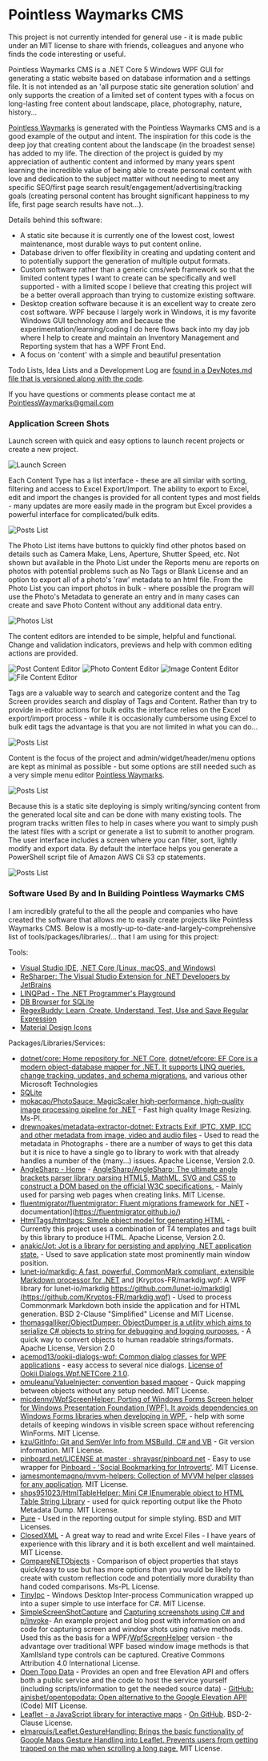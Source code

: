 # Pointless Waymarks CMS

This project is not currently intended for general use - it is made public under an MIT license to share with friends, colleagues and anyone who finds the code interesting or useful.

Pointless Waymarks CMS is a .NET Core 5 Windows WPF GUI for generating a static website based on database information and a settings file. It is not intended as an 'all purpose static site generation solution' and only supports the creation of a limited set of content types with a focus on long-lasting free content about landscape, place, photography, nature, history...

[Pointless Waymarks](https://PointlessWaymarks.com) is generated with the Pointless Waymarks CMS and is a good example of the output and intent. The inspiration for this code is the deep joy that creating content about the landscape (in the broadest sense) has added to my life. The direction of the project is guided by my appreciation of authentic content and informed by many years spent learning the incredible value of being able to create personal content with love and dedication to the subject matter without needing to meet any specific SEO/first page search result/engagement/advertising/tracking goals (creating personal content has brought significant happiness to my life, first page search results have not...).

Details behind this software:
 - A static site because it is currently one of the lowest cost, lowest maintenance, most durable ways to put content online.
 - Database driven to offer flexibility in creating and updating content and to potentially support the generation of multiple output formats.
 - Custom software rather than a generic cms/web framework so that the limited content types I want to create can be specifically and well supported - with a limited scope I believe that creating this project will be a better overall approach than trying to customize existing software.
 - Desktop creation software because it is an excellent way to create zero cost software. WPF because I largely work in Windows, it is my favorite Windows GUI technology atm and because the experimentation/learning/coding I do here flows back into my day job where I help to create and maintain an Inventory Management and Reporting system that has a WPF Front End.
 - A focus on 'content' with a simple and beautiful presentation

Todo Lists, Idea Lists and a Development Log are [found in a DevNotes.md file that is versioned along with the code](PointlessWaymarksCmsContentEditor/DevNotes.md).

If you have questions or comments please contact me at PointlessWaymarks@gmail.com


### Application Screen Shots

Launch screen with quick and easy options to launch recent projects or create a new project.


![Launch Screen](PointlessWaymarksCmsScreenShots/LaunchScreen.jpg "Launch Screen")


Each Content Type has a list interface - these are all similar with sorting, filtering and access to Excel Export/Import. The ability to export to Excel, edit and import the changes is provided for all content types and most fields - many updates are more easily made in the program but Excel provides a powerful interface for complicated/bulk edits.


![Posts List](PointlessWaymarksCmsScreenShots/PostsList.jpg "Posts List")


The Photo List items have buttons to quickly find other photos based on details such as Camera Make, Lens, Aperture, Shutter Speed, etc. Not shown but available in the Photo List under the Reports menu are reports on photos with potential problems such as No Tags or Blank License and an option to export all of a photo's 'raw' metadata to an html file.
From the Photo List you can import photos in bulk - where possible the program will use the Photo's Metadata to generate an entry and in many cases can create and save Photo Content without any additional data entry.


![Photos List](PointlessWaymarksCmsScreenShots/PhotoList.jpg "Photos List")


The content editors are intended to be simple, helpful and functional. Change and validation indicators, previews and help with common editing actions are provided.


![Post Content Editor](PointlessWaymarksCmsScreenShots/PostEditorWithPreview.jpg "Post Content Editor")
![Photo Content Editor](PointlessWaymarksCmsScreenShots/PhotoEditor-ShowingFileAndPhotoMetadata.jpg "Photo Content Editor")
![Image Content Editor](PointlessWaymarksCmsScreenShots/ImageEditor.jpg "Image Content Editor")
![File Content Editor](PointlessWaymarksCmsScreenShots/FileEditorShowingValidationAndChangeIndicators.jpg "File Content Editor")


Tags are a valuable way to search and categorize content and the Tag Screen provides search and display of Tags and Content. Rather than try to provide in-editor actions for bulk edits the interface relies on the Excel export/import process - while it is occasionally cumbersome using Excel to bulk edit tags the advantage is that you are not limited in what you can do...


![Posts List](PointlessWaymarksCmsScreenShots/TagList.jpg "File Content Editor")


Content is the focus of the project and admin/widget/header/menu options are kept as minimal as possible - but some options are still needed such as a very simple menu editor [Pointless Waymarks](https://PointlessWaymarks.com).


![Posts List](PointlessWaymarksCmsScreenShots/MenuLinksEditor.jpg "Menu Links Editor")


Because this is a static site deploying is simply writing/syncing content from the generated local site and can be done with many existing tools. The program tracks written files to help in cases where you want to simply push the latest files with a script or generate a list to submit to another program. The user interface includes a screen where you can filter, sort, lightly modify and export data. By default the interface helps you generate a PowerShell script file of Amazon AWS Cli S3 cp statements.


![Posts List](PointlessWaymarksCmsScreenShots/WrittenFilesList.jpg "Written Files List")


### Software Used By and In Building Pointless Waymarks CMS

I am incredibly grateful to the all the people and companies who have created the software that allows me to easily create projects like Pointless Waymarks CMS. Below is a mostly-up-to-date-and-largely-comprehensive list of tools/packages/libraries/... that I am using for this project:

Tools:
 - [Visual Studio IDE](https://visualstudio.microsoft.com/), [.NET Core (Linux, macOS, and Windows)](https://dotnet.microsoft.com/download/dotnet-core)
 - [ReSharper: The Visual Studio Extension for .NET Developers by JetBrains](https://www.jetbrains.com/resharper/)
 - [LINQPad - The .NET Programmer's Playground](https://www.linqpad.net/)
 - [DB Browser for SQLite](https://sqlitebrowser.org/)
 - [RegexBuddy: Learn, Create, Understand, Test, Use and Save Regular Expression](https://www.regexbuddy.com/)
 - [Material Design Icons](http://materialdesignicons.com/)

Packages/Libraries/Services:
 - [dotnet/core: Home repository for .NET Core](https://github.com/dotnet/core), [dotnet/efcore: EF Core is a modern object-database mapper for .NET. It supports LINQ queries, change tracking, updates, and schema migrations.](https://github.com/dotnet/efcore) and various other Microsoft Technologies
 - [SQLite](https://www.sqlite.org/index.html)
 - [mokacao/PhotoSauce: MagicScaler high-performance, high-quality image processing pipeline for .NET](https://github.com/mokacao/PhotoSauce) - Fast high quality Image Resizing. Ms-Pl.
 - [drewnoakes/metadata-extractor-dotnet: Extracts Exif, IPTC, XMP, ICC and other metadata from image, video and audio files](https://github.com/drewnoakes/metadata-extractor-dotnet) - Used to read the metadata in Photographs - there are a number of ways to get this data but it is nice to have a single go to library to work with that already handles a number of the (many...) issues. Apache License, Version 2.0.
 - [AngleSharp - Home](https://anglesharp.github.io/) - [AngleSharp/AngleSharp: The ultimate angle brackets parser library parsing HTML5, MathML, SVG and CSS to construct a DOM based on the official W3C specifications.](https://github.com/AngleSharp/AngleSharp) - Mainly used for parsing web pages when creating links. MIT License.
 - [fluentmigrator/fluentmigrator: Fluent migrations framework for .NET](https://github.com/fluentmigrator/fluentmigrator) -  documentation](https://fluentmigrator.github.io/)
 - [HtmlTags/htmltags: Simple object model for generating HTML](https://github.com/HtmlTags/htmltags) - Currently this project uses a combination of T4 templates and tags built by this library to produce HTML. Apache License, Version 2.0.
 - [anakic/Jot: Jot is a library for persisting and applying .NET application state.](https://github.com/anakic/Jot) - Used to save application state most prominently main window position.
 - [lunet-io/markdig: A fast, powerful, CommonMark compliant, extensible Markdown processor for .NET](https://github.com/lunet-io/markdig) and [Kryptos-FR/markdig.wpf: A WPF library for lunet-io/markdig https://github.com/lunet-io/markdig](https://github.com/Kryptos-FR/markdig.wpf) - Used to process Commonmark Markdown both inside the application and for HTML generation. BSD 2-Clause "Simplified" License and MIT License.
 - [thomasgalliker/ObjectDumper: ObjectDumper is a utility which aims to serialize C# objects to string for debugging and logging purposes.](https://github.com/thomasgalliker/ObjectDumper) - A quick way to convert objects to human readable strings/formats. Apache License, Version 2.0
 - [acemod13/ookii-dialogs-wpf: Common dialog classes for WPF applications](https://github.com/acemod13/ookii-dialogs-wpf) - easy access to several nice dialogs. [License of Ookii.Dialogs.Wpf.NETCore 2.1.0](https://www.nuget.org/packages/Ookii.Dialogs.Wpf.NETCore/2.1.0/License).
 - [omuleanu/ValueInjecter: convention based mapper](https://github.com/omuleanu/ValueInjecter) - Quick mapping between objects without any setup needed. MIT License.
 - [micdenny/WpfScreenHelper: Porting of Windows Forms Screen helper for Windows Presentation Foundation (WPF). It avoids dependencies on Windows Forms libraries when developing in WPF.](https://github.com/micdenny/WpfScreenHelper) - help with some details of keeping windows in visible screen space without referencing WinForms. MIT License.
 - [kzu/GitInfo: Git and SemVer Info from MSBuild, C# and VB](https://github.com/kzu/GitInfo) - Git version information. MIT License.
 - [pinboard.net/LICENSE at master · shrayasr/pinboard.net](https://github.com/shrayasr/pinboard.net/blob/master/LICENSE) - Easy to use wrapper for [Pinboard - 'Social Bookmarking for Introverts'](http://pinboard.in/). MIT License.
 - [jamesmontemagno/mvvm-helpers: Collection of MVVM helper classes for any application](https://github.com/jamesmontemagno/mvvm-helpers). MIT License.
 - [shps951023/HtmlTableHelper: Mini C# IEnumerable object to HTML Table String Library](https://github.com/shps951023/HtmlTableHelper) - used for quick reporting output like the Photo Metadata Dump. MIT License.
 - [Pure](https://purecss.io/) - Used in the reporting output for simple styling. BSD and MIT Licenses.
 - [ClosedXML](https://github.com/ClosedXML/ClosedXML) - A great way to read and write Excel Files - I have years of experience with this library and it is both excellent and well maintained. MIT License.
 - [CompareNETObjects](https://github.com/GregFinzer/Compare-Net-Objects) - Comparison of object properties that stays quick/easy to use but has more options than you would be likely to create with custom reflection code and potentially more durability than hand coded comparisons. Ms-PL License.
 - [TinyIpc](https://github.com/steamcore/TinyIpc) - Windows Desktop Inter-process Communication wrapped up into a super simple to use interface for C#. MIT License.
 - [SimpleScreenShotCapture](https://github.com/cyotek/SimpleScreenshotCapture) and [Capturing screenshots using C# and p/invoke](https://www.cyotek.com/blog/capturing-screenshots-using-csharp-and-p-invoke)- An example project and blog post with information on and code for capturing screen and window shots using native methods. Used this as the basis for a WPF/[WpfScreenHelper](https://github.com/micdenny/WpfScreenHelper) version - the advantage over traditional WPF based window image methods is that XamlIsland type controls can be captured. Creative Commons Attribution 4.0 International License.
 - [Open Topo Data](https://www.opentopodata.org/) - Provides an open and free Elevation API and offers both a public service and the code to host the service yourself (including scripts/information to get the needed source data) - [GitHub: ajnisbet/opentopodata: Open alternative to the Google Elevation API!](https://github.com/ajnisbet/opentopodata) (Code) MIT License.
 - [Leaflet - a JavaScript library for interactive maps](https://leafletjs.com/) - [On GitHub](https://github.com/Leaflet/Leaflet). BSD-2-Clause License.
 - [elmarquis/Leaflet.GestureHandling: Brings the basic functionality of Google Maps Gesture Handling into Leaflet. Prevents users from getting trapped on the map when scrolling a long page.](https://github.com/elmarquis/Leaflet.GestureHandling) MIT License.

